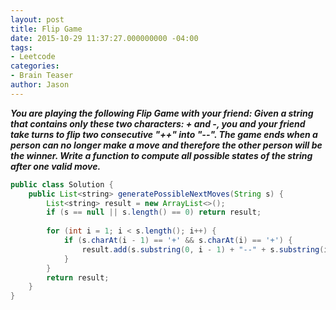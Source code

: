 ```yaml
---
layout: post
title: Flip Game
date: 2015-10-29 11:37:27.000000000 -04:00
tags:
- Leetcode
categories:
- Brain Teaser
author: Jason
---
```

<p><strong><em>You are playing the following Flip Game with your friend: Given a string that contains only these two characters: + and -, you and your friend take turns to flip two consecutive "++" into "--". The game ends when a person can no longer make a move and therefore the other person will be the winner. Write a function to compute all possible states of the string after one valid move.</em></strong></p>


``` java
public class Solution {
    public List<string> generatePossibleNextMoves(String s) {
        List<string> result = new ArrayList<>();
        if (s == null || s.length() == 0) return result;
        
        for (int i = 1; i < s.length(); i++) {
            if (s.charAt(i - 1) == '+' && s.charAt(i) == '+') {
                result.add(s.substring(0, i - 1) + "--" + s.substring(i + 1));
            }
        }
        return result;
    }
}
```
